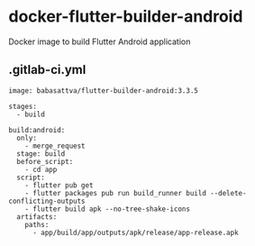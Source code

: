 # docker-flutter-builder-android

Docker image to build Flutter Android application

## .gitlab-ci.yml
```
image: babasattva/flutter-builder-android:3.3.5

stages:
  - build

build:android:
  only:
    - merge_request
  stage: build
  before_script:
    - cd app
  script:
    - flutter pub get
    - flutter packages pub run build_runner build --delete-conflicting-outputs
    - flutter build apk --no-tree-shake-icons
  artifacts:
    paths:
      - app/build/app/outputs/apk/release/app-release.apk
```
